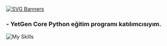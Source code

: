 [![SVG Banners](https://svg-banners.vercel.app/api?type=origin&text1=Merhaba%20👋%20Ben%20Halil%20Gök&width=1200&height=300)](https://github.com/Akshay090/svg-banners)

###                        - YetGen Core Python eğitim programı katılımcısıyım. 

![My Skills](https://skillicons.dev/icons?i=py)
